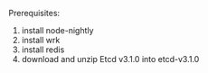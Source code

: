 Prerequisites:

1. install node-nightly
2. install wrk
3. install redis
4. download and unzip Etcd v3.1.0 into etcd-v3.1.0